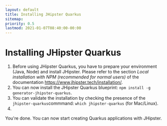 ```yaml
---
layout: default
title: Installing JHipster Quarkus
sitemap:
priority: 0.5
lastmod: 2021-01-07T08:40:00-00:00
---
```


# Installing JHipster Quarkus

1. Before using JHipster Quarkus, you have to prepare your environment (Java, Node) and install JHipster. Please refer to the section *Local installation with NPM (recommended for normal users)* of the documentation https://www.jhipster.tech/installation/.
2. You can now install the JHipster Quarkus blueprint: `npm install -g generator-jhipster-quarkus`.
3. You can validate the installation by checking the presence of the `jhipster-quarkus`commmand: `which jhipster-quarkus` (for Mac/Linux).
4. 
You're done.
You can now start creating Quarkus applications with JHipster.